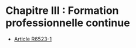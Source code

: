 # Chapitre III : Formation professionnelle continue

* [Article R6523-1](./LEGIARTI000018522090.md)
